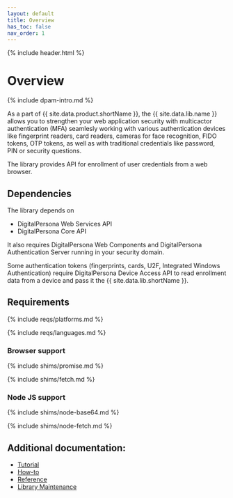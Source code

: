 ```yaml
---
layout: default
title: Overview
has_toc: false
nav_order: 1  
---
```

{% include header.html %}

# Overview

{% include dpam-intro.md %}

As a part of {{ site.data.product.shortName }}, the {{ site.data.lib.name }}
allows you to strengthen your web application security with multicactor authentication (MFA) 
seamlesly working with various authentication devices like fingerprint readers, card readers,
cameras for face recognition, FIDO tokens, OTP tokens, as well as with traditional credentials
like password, PIN or security questions.

The library provides API for enrollment of user credentials from a web browser.

## Dependencies

The library depends on 
* DigitalPersona Web Services API
* DigitalPersona Core API

It also requires DigitalPersona Web Components and DigitalPersona Authentication Server
running in your security domain.

Some authentication tokens (fingerprints, cards, U2F, Integrated Windows Authentication) 
require DigitalPersona Device Access API to read enrollment data from a device and pass it
the {{ site.data.lib.shortName }}.

## Requirements

{% include reqs/platforms.md %}

{% include reqs/languages.md %}

### Browser support

{% include shims/promise.md %}

{% include shims/fetch.md %}

### Node JS support

{% include shims/node-base64.md %}

{% include shims/node-fetch.md %}

## Additional documentation:

* [Tutorial](./tutorial.md)
* [How-to](./how-to.md)
* [Reference](./reference.md)
* [Library Maintenance](./maintain/index.md)
